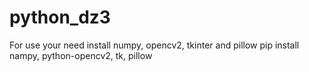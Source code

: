 # python_dz3
For use your need install numpy, opencv2, tkinter and pillow
pip install nampy, python-opencv2, tk, pillow
